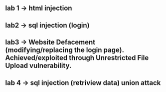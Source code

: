 lab 1 -> html injection
---
lab2 -> sql injection (login)
---
lab3 -> Website Defacement (modifying/replacing the login page).
Achieved/exploited through Unrestricted File Upload vulnerability.
---
lab 4 -> sql injection (retriview data) union attack
---
